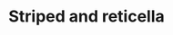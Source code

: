 ---
label: 
title: "Striped and reticella"
order: 400
layout: table-of-contents
presentation: grid
---